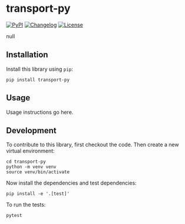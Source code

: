 # transport-py

[![PyPI](https://img.shields.io/pypi/v/transport-py.svg)](https://pypi.org/project/transport-py/)
[![Changelog](https://img.shields.io/github/v/release/mrtuxa/transport-py?include_prereleases&label=changelog)](https://github.com/mrtuxa/transport-py/releases)
[![License](https://img.shields.io/badge/license-Apache%202.0-blue.svg)](https://github.com/mrtuxa/transport-py/blob/main/LICENSE)

null

## Installation

Install this library using `pip`:

    pip install transport-py

## Usage

Usage instructions go here.

## Development

To contribute to this library, first checkout the code. Then create a new virtual environment:

    cd transport-py
    python -m venv venv
    source venv/bin/activate

Now install the dependencies and test dependencies:

    pip install -e '.[test]'

To run the tests:

    pytest
